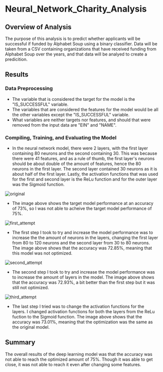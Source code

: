 # Neural_Network_Charity_Analysis

## Overview of Analysis
The purpose of this analysis is to predict whether applicants will be successful if funded by Alphabet Soup using a binary classifier. Data will be taken from a CSV containing organizations that have received funding from Alphabet Soup over the years, and that data will be analyed to create a predicition.

## Results 

### Data Preprocessing
- The variable that is considered the target for the model is the "IS_SUCCESSFUL" variable.
- The variables that are considered the features for the model would be all the other variables except the "IS_SUCCESSFUL" variable.
- What variables are neither targets nor features, and should that were removed from the input data are "EIN" and "NAME".

### Compiling, Training, and Evaluating the Model
- In the neural network model, there were 2 layers, with the first layer containing 80 neurons and the second containing 30. This was because there were 41 features, and as a rule of thumb, the first layer's neurons should be about double of the amount of features, hence the 80 neurons in the first layer. The second layer contained 30 neurons as it is about half of the first layer. Lastly, the activation functions that was used for the first and second layer is the ReLu function and for the outer layer was the Sigmoid function.

![original](https://user-images.githubusercontent.com/64383146/190311360-236d1c07-d7fb-4b03-a86d-fb0d86f7654e.png)

- The image above shows the target model performance at an accuracy of 73%, so I was not able to acheive the target model performance of 75%.

![first_attempt](https://user-images.githubusercontent.com/64383146/190313772-790bd418-a44b-403b-9760-f0114fb12009.png)

- The first step I took to try and increase the model performance was to increase the the amount of neurons in the layers, changing the first layer from 80 to 120 neurons and the second layer from 30 to 80 neurons. The image above shows that the accuracy was 72.85%, meaning that this model was not optimized.

![second_attempt](https://user-images.githubusercontent.com/64383146/190314691-a86a0015-cc69-41c2-866c-cbd037daa964.png)

- The second step I took to try and increase the model performance was to increase the amount of layers in the model. The image above shows that the accuracy was 72.93%, a bit better than the first step but it was still not optimized.

![third_attempt](https://user-images.githubusercontent.com/64383146/190315625-cfbe3489-6126-4483-9cbf-f5f52c4f3743.png)


- The last step I tried was to change the activation functions for the layers. I changed activation functions for both the layers from the ReLu fuction to the Sigmoid function. The image above shows that the accuracy was 73.01%, meaning that the optimization was the same as the original model.

## Summary
The overall results of the deep learning model was that the accuracy was not able to reach the optimized amount of 75%. Though it was able to get close, it was not able to reach it even after changing some features.

